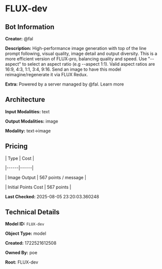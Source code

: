 # FLUX-dev

## Bot Information

**Creator:** @fal

**Description:** High-performance image generation with top of the line prompt following, visual quality, image detail and output diversity. This is a more efficient version of FLUX-pro, balancing quality and speed. Use "--aspect" to select an aspect ratio (e.g --aspect 1:1). Valid aspect ratios are 16:9, 4:3, 1:1, 3:4, 9:16.  Send an image to have this model reimagine/regenerate it via FLUX Redux.

**Extra:** Powered by a server managed by @fal. Learn more


## Architecture

**Input Modalities:** text

**Output Modalities:** image

**Modality:** text->image


## Pricing

| Type | Cost |

|------|------|

| Image Output | 567 points / message |

| Initial Points Cost | 567 points |


**Last Checked:** 2025-08-05 23:20:03.360248


## Technical Details

**Model ID:** `FLUX-dev`

**Object Type:** model

**Created:** 1722521612508

**Owned By:** poe

**Root:** FLUX-dev
